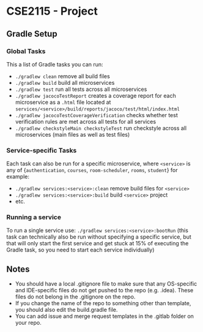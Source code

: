 # CSE2115 - Project

## Gradle Setup

### Global Tasks

This a list of Gradle tasks you can run:

-   `./gradlew clean` remove all build files
-   `./gradlew build` build all microservices
-   `./gradlew test` run all tests across all microservices
-   `./gradlew jacocoTestReport` creates a coverage report for each microservice as a `.html` file located at `services/<service>/build/reports/jacoco/test/html/index.html`
-   `./gradlew jacocoTestCoverageVerification` checks whether test verification rules are met across all tests for all services
-   `./gradlew checkstyleMain checkstyleTest` run checkstyle across all microservices (main files as well as test files)

### Service-specific Tasks

Each task can also be run for a specific microservice, where `<service>` is any of {`authentication`, `courses`, `room-scheduler`, `rooms`, `student`} for example:

-   `./gradlew services:<service>:clean` remove build files for `<service>`
-   `./gradlew services:<service>:build` build `<service>` project
-   etc.

### Running a service

To run a single service use: `./gradlew services:<service>:bootRun` (this task can technically also be run without specifying a specific service, but that will only start the first service and get stuck at 15% of executing the Gradle task, so you need to start each service individually)

## Notes

-   You should have a local .gitignore file to make sure that any OS-specific and IDE-specific files do not get pushed to the repo (e.g. .idea). These files do not belong in the .gitignore on the repo.
-   If you change the name of the repo to something other than template, you should also edit the build.gradle file.
-   You can add issue and merge request templates in the .gitlab folder on your repo.
